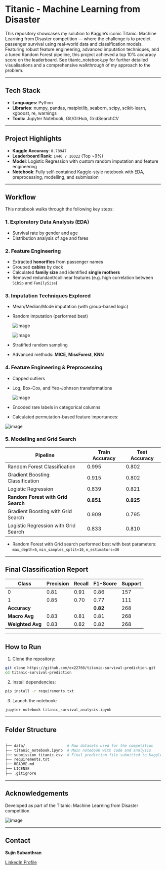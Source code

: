 # Titanic - Machine Learning from Disaster 

This repository showcases my solution to Kaggle’s iconic Titanic: Machine Learning from Disaster competition — where the challenge is to predict passenger survival using real-world data and classification models. Featuring robust feature engineering, advanced imputation techniques, and a tuned Random Forest pipeline, this project achieved a top 10% accuracy score on the leaderboard. See titanic_notebook.py for further detailed visualisations and a comprehensive walkthrough of my approach to the problem.

---

## Tech Stack

- **Languages:** Python
- **Libraries:** numpy, pandas, matplotlib, seaborn, scipy, scikit-learn, xgboost, re, warnings
- **Tools:** Jupyter Notebook, Git/GitHub, GridSearchCV

---

## Project Highlights

- **Kaggle Accuracy**: `0.78947`
- **Leaderboard Rank**: `1446 / 16022` (Top ~9%)
- **Model**: Logistic Regression with custom random imputation and feature engineering
- **Notebook**: Fully self-contained Kaggle-style notebook with EDA, preprocessing, modelling, and submission

---

## Workflow

This notebook walks through the following key steps:

### 1. Exploratory Data Analysis (EDA)
- Survival rate by gender and age
- Distribution analysis of age and fares

### 2. Feature Engineering
- Extracted **honorifics** from passenger names
- Grouped **cabins** by deck
- Calculated **family size** and identified **single mothers**
- Removed redundant/collinear features (e.g. high correlation between `SibSp` and `FamilySize`)

### 3. Imputation Techniques Explored
- Mean/Median/Mode imputation (with group-based logic)
- Random imputation (performed best)
  
  ![image](https://github.com/user-attachments/assets/11f1ea5d-2d57-4a9a-a288-183a49678dbf)

  
  ![image](https://github.com/user-attachments/assets/660a508b-0502-4d61-9a5f-6e6981d346a9)


- Stratified random sampling
- Advanced methods: **MICE**, **MissForest**, **KNN**

### 4. Feature Engineering & Preprocessing
- Capped outliers
- Log, Box-Cox, and Yeo-Johnson transformations

  
  ![image](https://github.com/user-attachments/assets/1137d0a4-28b9-47ad-97e9-282f57584fe5)

- Encoded rare labels in categorical columns
- Calculated permutation-based feature importances:

  
![image](https://github.com/user-attachments/assets/a30ccf30-86cf-476d-955b-74f5e1c56279)



### 5. Modelling and Grid Search


| Pipeline                         | Train Accuracy | Test Accuracy |
|---------------------------------|----------------|---------------|
| Random Forest Classification     | 0.995          | 0.802         |
| Gradient Boosting Classification | 0.915          | 0.802         |
| Logistic Regression              | 0.839          | 0.821         |
| **Random Forest with Grid Search** | **0.851**    | **0.825**     |
| Gradient Boosting with Grid Search | 0.909        | 0.795         |
| Logistic Regression with Grid Search | 0.833       | 0.810         |


  - Random Forest with Grid search performed best with best parameters: `max_depth=5`, `min_samples_split=10`, `n_estimators=30`


---

## Final Classification Report

| Class   | Precision | Recall | F1-Score | Support |
|---------|-----------|--------|----------|---------|
| 0       | 0.81      | 0.91   | 0.86     | 157     |
| 1       | 0.85      | 0.70   | 0.77     | 111     |
| **Accuracy** |           |        | **0.82**   | 268     |
| **Macro Avg** | 0.83      | 0.81   | 0.81     | 268     |
| **Weighted Avg** | 0.83  | 0.82   | 0.82     | 268     |


---

## How to Run 

1. Clone the repository:

```bash
git clone https://github.com/ex22760/titanic-survival-prediction.git
cd titanic-survival-prediction
```

2. Install dependencies:

```bash
pip install -r requirements.txt
```

3. Launch the notebook:

```bash
jupyter notebook titanic_survival_analysis.ipynb
```

---

## Folder Structure

```bash

├── data/                   # Raw datasets used for the competition
├── titanic_notebook.ipynb  # Main notebook with code and analysis
├── submission_titanic.csv  # Final prediction file submitted to Kaggle
├── requirements.txt
├── README.md
├── LICENSE
├── .gitignore
```

---

## Acknowledgements

Developed as part of the Titanic: Machine Learning from Disaster competition.

![image](https://github.com/user-attachments/assets/609478e2-b15a-4588-8f61-cdd6716bdf9e)

---

## Contact

**Sujin Subanthran**

[LinkedIn Profile](https://www.linkedin.com/in/sujin-subanthran-b44512226/)
